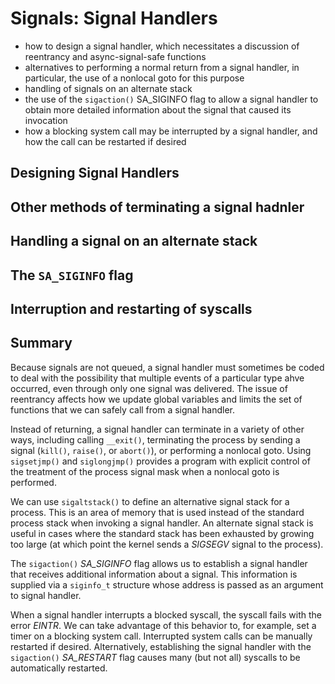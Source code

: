 # Signals: Signal Handlers

- how to design a signal handler, which necessitates a discussion of reentrancy and async-signal-safe functions
- alternatives to performing a normal return from a signal handler, in particular, the use of a nonlocal goto for this purpose
- handling of signals on an alternate stack
- the use of the `sigaction()` SA_SIGINFO flag to allow a signal handler to obtain more detailed information about the signal that caused its invocation
- how a blocking system call may be interrupted by a signal handler, and how the call can be restarted if desired

## Designing Signal Handlers

## Other methods of terminating a signal hadnler

## Handling a signal on an alternate stack

## The `SA_SIGINFO` flag

## Interruption and restarting of syscalls

## Summary

Because signals are not queued, a signal handler must sometimes be coded to deal with the possibility that multiple events of a particular type ahve occurred, even through only one signal was delivered. The issue of reentrancy affects how we update global variables and limits the set of functions that we can safely call from a signal handler.

Instead of returning, a signal handler can terminate in a variety of other ways, including calling `__exit()`, terminating the process by sending a signal (`kill()`, `raise()`, or `abort()`), or performing a nonlocal goto. Using `sigsetjmp()` and `siglongjmp()` provides a program with explicit control of the treatment of the process signal mask when a nonlocal goto is performed.

We can use `sigaltstack()` to define an alternative signal stack for a process. This is an area of memory that is used instead of the standard process stack when invoking a signal handler. An alternate signal stack is useful in cases where the standard stack has been exhausted by growing too large (at which point the kernel sends a _SIGSEGV_ signal to the process).

The `sigaction()` _SA_SIGINFO_ flag allows us to establish a signal handler that receives additional information about a signal. This information is supplied via a `siginfo_t` structure whose address is passed as an argument to signal handler.

When a signal handler interrupts a blocked syscall, the syscall fails with the error _EINTR_. We can take advantage of this behavior to, for example, set a timer on a blocking system call. Interrupted system calls can be manually restarted if desired. Alternatively, establishing the signal handler with the `sigaction()` _SA_RESTART_ flag causes many (but not all) syscalls to be automatically restarted.
